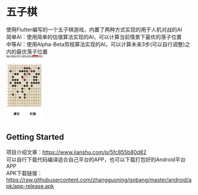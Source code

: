 # 五子棋

使用Flutter编写的一个五子棋游戏，内置了两种方式实现的用于人机对战的AI
<br/>简单AI：使用简单的估值算法实现的AI，可以计算当前情景下最优的落子位置
<br/>中等AI：使用Alpha-Beta剪枝算法实现的AI，可以计算未来3步(可以自行调整)之内的最优落子位置
<br/>
<img src="https://raw.githubusercontent.com/zhangguoning/gobang/master/android/apk/LeftTop.png" width="100px">
## Getting Started
项目介绍文章：https://www.jianshu.com/p/5fc855b80d82
<br/>可以自行下载代码编译适合自己平台的APP，也可以下载打包好的Android平台APP
<br/>APK下载链接：https://raw.githubusercontent.com/zhangguoning/gobang/master/android/apk/app-release.apk
